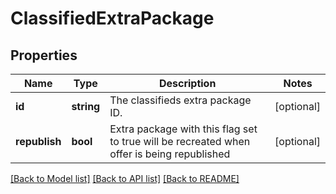 # ClassifiedExtraPackage

## Properties
Name | Type | Description | Notes
------------ | ------------- | ------------- | -------------
**id** | **string** | The classifieds extra package ID. | [optional] 
**republish** | **bool** | Extra package with this flag set to true will be recreated when offer is being republished | [optional] 

[[Back to Model list]](../../README.md#documentation-for-models) [[Back to API list]](../../README.md#documentation-for-api-endpoints) [[Back to README]](../../README.md)

